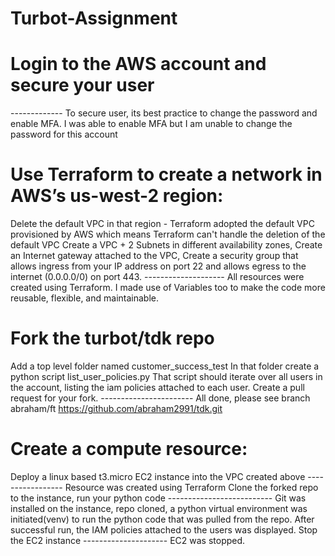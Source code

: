 # Turbot-Assignment

# Login to the AWS account and secure your user
------------- To secure user, its best practice to change the password and enable MFA. I was able to enable MFA but I am unable to change the password for this account




# Use Terraform to create a network in AWS’s us-west-2 region:
Delete the default VPC in that region - Terraform adopted the default VPC provisioned by AWS which means Terraform can't handle the deletion of the default VPC
Create a VPC + 2 Subnets in different availability zones, Create an Internet gateway attached to the VPC, Create a security group that allows ingress from your IP address on port 22 and allows egress to the internet (0.0.0.0/0) on port 443. -------------------- All resources were created using Terraform. I made use of Variables too to make the code more reusable, flexible, and maintainable. 






# Fork the turbot/tdk repo
Add a top level folder named customer_success_test
In that folder create a python script list_user_policies.py
That script should iterate over all users in the account, listing the iam policies attached to each user.
Create a pull request for your fork.  ----------------------- All done, please see branch abraham/ft https://github.com/abraham2991/tdk.git 






# Create a compute resource:
Deploy a linux based t3.micro EC2 instance into the VPC created above ----------------- Resource was created using Terraform
Clone the forked repo to the instance, run your python code -------------------------- Git was installed on the instance, repo cloned, a python virtual environment was initiated(venv) to run the python code that was pulled from the repo. After successful run, the IAM policies attached to the users was displayed.
Stop the EC2 instance --------------------- EC2 was stopped.
